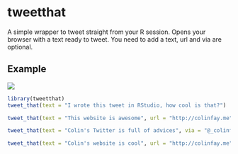 <!-- README.md is generated from README.Rmd. Please edit that file -->
tweetthat
=========

A simple wrapper to tweet straight from your R session. Opens your browser with a text ready to tweet. You need to add a text, url and via are optional.

Example
-------

![](gifs/tweet_that.gif)

``` r
library(tweetthat)
tweet_that(text = "I wrote this tweet in RStudio, how cool is that?")
```

``` r
tweet_that(text = "This website is awesome", url = "http://colinfay.me")
```

``` r
tweet_that(text = "Colin's Twitter is full of advices", via = "@_colinfay")
```

``` r
tweet_that(text = "Colin's website is cool", url = "http://colinfay.me", via = "@_colinfay")
```
